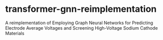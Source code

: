 # transformer-gnn-reimplementation
A reimplementation of Employing Graph Neural Networks for Predicting Electrode Average Voltages and Screening High-Voltage Sodium Cathode Materials
